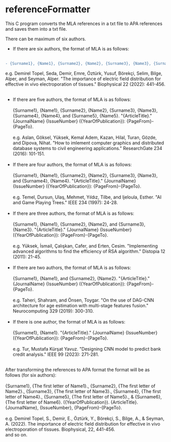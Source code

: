 # referenceFormatter
This C program converts the MLA references in a txt file to APA references and saves them into a txt file.

There can be maximum of six authors. 

* If there are six authors, the format of MLA is as follows: <br /> <br />
```diff
- {Surname1}, {Name1}, {Surname2}, {Name2}, {Surname3}, {Name3}, {Surname4}, {Name4}, {Surname5}, {Name5}, and {Surname6}, {Name6}. "{ArticleTitle}." {JournalName} {IssueNumber} ({YearOfPublication}): {PageFrom}-{PageTo}.
```
e.g. Demirel Topel, Seda, Demir, Emre, Öztürk, Yusuf, Börekçi, Selim, Bilge, Alper, and Seyman, Alper. "The importance of electric field distribution for effective in vivo electroporation of tissues." Biophysical 22 (2022): 441-456. <br /> <br />
* If there are five authors, the format of MLA is as follows: <br /> <br />
{Surname1}, {Name1}, {Surname2}, {Name2}, {Surname3}, {Name3}, {Surname4}, {Name4}, and {Surname5}, {Name5}. "{ArticleTitle}." {JournalName} {IssueNumber} ({YearOfPublication}): {PageFrom}-{PageTo}. <br /> <br />
e.g. Aslan, Göksel, Yüksek, Kemal Adem, Kazan, Hilal, Turan, Gözde, and Dipova, Nihat. "How to imlement computer graphics and distributed database systems to civil engineering applications." ResearchGate 234 (2016): 101-151. <br /> <br />
* If there are four authors, the format of MLA is as follows: <br /> <br />
{Surname1}, {Name1}, {Surname2}, {Name2}, {Surname3}, {Name3}, and {Surname4}, {Name4}. "{ArticleTitle}." {JournalName} {IssueNumber} ({YearOfPublication}): {PageFrom}-{PageTo}. <br /> <br />
e.g. Temel, Dursun, Ulaş, Mehmet, Yıldız, Tilbe, and Ijeloula, Esther. "AI and Game Playing Trees." IEEE 234 (1997): 24-28. <br /> <br />
* If there are three authors, the format of MLA is as follows: <br /> <br />
{Surname1}, {Name1}, {Surname2}, {Name2}, and {Surname3}, {Name3}. "{ArticleTitle}." {JournalName} {IssueNumber} ({YearOfPublication}): {PageFrom}-{PageTo}. <br /> <br />
e.g. Yüksek, İsmail, Çalışkan, Cafer, and Erten, Cesim. "Implementing advanced algorithms to find the efficiency of RSA algorithm." Distopia 12 (2011): 21-45. <br /> <br />
* If there are two authors, the format of MLA is as follows: <br /> <br />
{Surname1}, {Name1}, and {Surname2}, {Name2}. "{ArticleTitle}." {JournalName} {IssueNumber} ({YearOfPublication}): {PageFrom}-{PageTo}. <br /> <br />
e.g. Taheri, Shahram, and Önsen, Toygar. "On the use of DAG-CNN architecture for age estimation with multi-stage features fusion." Neurocomputing 329 (2019): 300-310. <br /> <br />
* If there is one author, the format of MLA is as follows: <br /> <br />
{Surname1}, {Name1}. "{ArticleTitle}." {JournalName} {IssueNumber} ({YearOfPublication}): {PageFrom}-{PageTo}. <br /> <br />
e.g. Tur, Mustafa Kürşat Yavuz. "Designing CNN model to predict bank credit analysis." IEEE 99 (2023): 271-281. <br /> <br />


After transforming the references to APA format the format will be as follows (for six authors): <br /> <br />
{Surname1}, {The first letter of Name1}., {Surname2}, {The first letter of Name2}., {Surname3}, {The first letter of Name3}., {Surname4}, {The first letter of Name4}., {Surname5}, {The first letter of Name5}., & {Surname6}, {The first letter of Name6}. ({YearOfPublication}). {ArticleTitle}. {JournalName}, {IssueNumber}, {PageFrom}-{PageTo}.  <br /> <br />
e.g. Demirel Topel, S., Demir, E., Öztürk, Y., Börekçi, S., Bilge, A., & Seyman, A. (2022). The importance of electric field distribution for effective in vivo electroporation of tissues. Biophysical, 22, 441-456. <br />
and so on.
